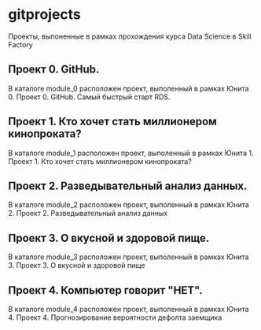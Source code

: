 # gitprojects
Проекты, выпоненные в рамках прохождения курса Data Science в Skill Factory

## Проект 0. GitHub. 
В каталоге module_0 расположен проект, выполенный в рамках Юнита 0. Проект 0. GitHub. Самый быстрый старт RDS.

## Проект 1. Кто хочет стать миллионером кинопроката?
В каталоге module_1 расположен проект, выполенный в рамках Юнита 1. Проект 1. Кто хочет стать миллионером кинопроката?

## Проект 2. Разведывательный анализ данных.
В каталоге module_2 расположен проект, выполенный в рамках Юнита 2. Проект 2. Разведывательный анализ данных 

## Проект 3. О вкусной и здоровой пище.
В каталоге module_3 расположен проект, выполенный в рамках Юнита 3. Проект 3. О вкусной и здоровой пище 

## Проект 4. Компьютер говорит "НЕТ".
В каталоге module_4 расположен проект, выполенный в рамках Юнита 4. Проект 4. Прогнозирование вероятности дефолта заемщика 
